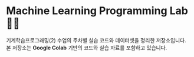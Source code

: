 # Machine Learning Programming Lab 🧑‍💻

기계학습프로그래밍(2) 수업의 주차별 실습 코드와 데이터셋을 정리한 저장소입니다.  
본 저장소는 **Google Colab** 기반의 코드와 실습 자료를 포함하고 있습니다.
